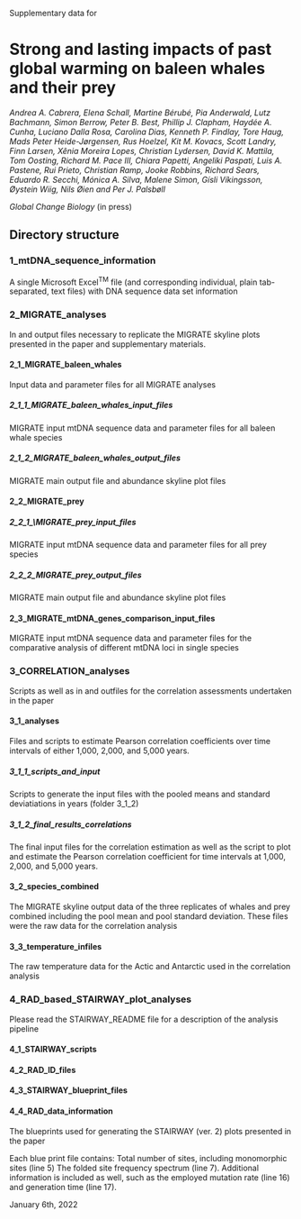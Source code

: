 Supplementary data for
# Strong and lasting impacts of past global warming on baleen whales and their prey

*Andrea A. Cabrera, Elena Schall, Martine Bérubé, Pia Anderwald, Lutz Bachmann, Simon Berrow, Peter B. Best, Phillip J. Clapham, Haydée A. Cunha, Luciano Dalla Rosa, Carolina Dias, Kenneth P. Findlay, Tore Haug, Mads Peter Heide-Jørgensen, Rus Hoelzel, Kit M. Kovacs, Scott Landry, Finn Larsen, Xênia Moreira Lopes, Christian Lydersen, David K. Mattila, Tom Oosting, Richard M. Pace III, Chiara Papetti, Angeliki Paspati, Luis A. Pastene, Rui Prieto, Christian Ramp, Jooke Robbins, Richard Sears, Eduardo R. Secchi, Mónica A. Silva, Malene Simon, Gísli Víkingsson, Øystein Wiig, Nils Øien and Per J. Palsbøll* 

*Global Change Biology* (in press)

## Directory structure
### 1\_mtDNA\_sequence\_information
	
A single Microsoft Excel<sup>TM</sup> file (and corresponding individual, plain tab-separated, text files) with DNA sequence data set information 
	
### 2\_MIGRATE\_analyses

In and output files necessary to replicate the MIGRATE skyline plots presented in the paper and supplementary materials.

#### 2\_1\_MIGRATE\_baleen\_whales

Input data and parameter files for all MIGRATE analyses

##### 2\_1\_1\_MIGRATE\_baleen\_whales\_input\_files

MIGRATE input mtDNA sequence data and parameter files for all baleen whale species

##### 2\_1\_2\_MIGRATE\_baleen\_whales\_output\_files

MIGRATE main output file and abundance skyline plot files

#### 2\_2\_MIGRATE\_prey

##### 2\_2\_1_\MIGRATE\_prey\_input\_files

MIGRATE input mtDNA sequence data and parameter files for all prey species

##### 2\_2\_2_MIGRATE\_prey\_output\_files	

MIGRATE main output file and abundance skyline plot files

#### 2\_3\_MIGRATE\_mtDNA\_genes\_comparison\_input\_files

MIGRATE input mtDNA sequence data and parameter files for the comparative analysis of different mtDNA loci in single species

### 3\_CORRELATION\_analyses

Scripts as well as in and outfiles for the correlation assessments undertaken in the paper  

#### 3\_1\_analyses

Files and scripts to estimate Pearson correlation coefficients over time intervals of either 1,000, 2,000, and 5,000 years. 

##### 3\_1\_1\_scripts\_and\_input

Scripts to generate the input files with the pooled means and standard deviatiations in years (folder 3_1_2)

##### 3_1_2_final_results_correlations

The final input files for the correlation estimation as well as the script to plot and estimate the Pearson correlation coefficient for time intervals at 1,000, 2,000, and 5,000 years.

#### 3\_2\_species\_combined

The MIGRATE skyline output data of the three replicates of whales and prey combined including the pool mean and pool standard deviation. These files were the raw data for the correlation analysis

#### 3\_3\_temperature\_infiles

The raw temperature data for the Actic and Antarctic used in the correlation analysis

### 4\_RAD\_based\_STAIRWAY\_plot\_analyses

Please read the STAIRWAY_README file for a description of the analysis pipeline 

#### 4\_1\_STAIRWAY\_scripts

#### 4\_2\_RAD\_ID\_files

#### 4\_3\_STAIRWAY\_blueprint\_files

#### 4\_4\_RAD\_data\_information

The blueprints used for generating the STAIRWAY (ver. 2) plots presented in the paper

Each blue print file contains:
Total number of sites, including monomorphic sites (line 5) 
The folded site frequency spectrum (line 7).
Additional information is included as well, such as the employed mutation rate (line 16) and generation time (line 17).

January 6th, 2022
